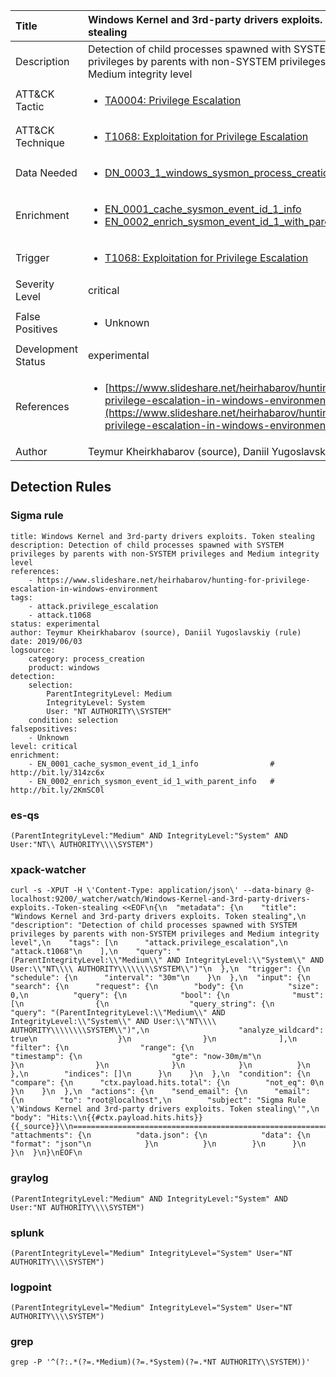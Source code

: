 | Title                | Windows Kernel and 3rd-party drivers exploits. Token stealing                                                                                                                                                 |
|:---------------------|:------------------------------------------------------------------------------------------------------------------------------------------------------------|
| Description          | Detection of child processes spawned with SYSTEM privileges by parents with non-SYSTEM privileges and Medium integrity level                                                                                                                                           |
| ATT&amp;CK Tactic    |  <ul><li>[TA0004: Privilege Escalation](https://attack.mitre.org/tactics/TA0004)</li></ul>  |
| ATT&amp;CK Technique | <ul><li>[T1068: Exploitation for Privilege Escalation](https://attack.mitre.org/techniques/T1068)</li></ul>  |
| Data Needed          | <ul><li>[DN_0003_1_windows_sysmon_process_creation](../Data_Needed/DN_0003_1_windows_sysmon_process_creation.md)</li></ul>  |
| Enrichment           | <ul><li>[EN_0001_cache_sysmon_event_id_1_info](../Enrichments/EN_0001_cache_sysmon_event_id_1_info.md)</li><li>[EN_0002_enrich_sysmon_event_id_1_with_parent_info](../Enrichments/EN_0002_enrich_sysmon_event_id_1_with_parent_info.md)</li></ul>  |
| Trigger              | <ul><li>[T1068: Exploitation for Privilege Escalation](../Triggers/T1068.md)</li></ul>  |
| Severity Level       | critical |
| False Positives      | <ul><li>Unknown</li></ul>  |
| Development Status   | experimental |
| References           | <ul><li>[https://www.slideshare.net/heirhabarov/hunting-for-privilege-escalation-in-windows-environment](https://www.slideshare.net/heirhabarov/hunting-for-privilege-escalation-in-windows-environment)</li></ul>  |
| Author               | Teymur Kheirkhabarov (source), Daniil Yugoslavskiy (rule) |


## Detection Rules

### Sigma rule

```
title: Windows Kernel and 3rd-party drivers exploits. Token stealing
description: Detection of child processes spawned with SYSTEM privileges by parents with non-SYSTEM privileges and Medium integrity level
references:
    - https://www.slideshare.net/heirhabarov/hunting-for-privilege-escalation-in-windows-environment
tags:
    - attack.privilege_escalation
    - attack.t1068
status: experimental
author: Teymur Kheirkhabarov (source), Daniil Yugoslavskiy (rule)
date: 2019/06/03
logsource:
    category: process_creation
    product: windows
detection:
    selection:
        ParentIntegrityLevel: Medium
        IntegrityLevel: System
        User: "NT AUTHORITY\\SYSTEM"
    condition: selection
falsepositives:
    - Unknown
level: critical
enrichment:
    - EN_0001_cache_sysmon_event_id_1_info                # http://bit.ly/314zc6x
    - EN_0002_enrich_sysmon_event_id_1_with_parent_info   # http://bit.ly/2KmSC0l
```





### es-qs
    
```
(ParentIntegrityLevel:"Medium" AND IntegrityLevel:"System" AND User:"NT\\ AUTHORITY\\\\SYSTEM")
```


### xpack-watcher
    
```
curl -s -XPUT -H \'Content-Type: application/json\' --data-binary @- localhost:9200/_watcher/watch/Windows-Kernel-and-3rd-party-drivers-exploits.-Token-stealing <<EOF\n{\n  "metadata": {\n    "title": "Windows Kernel and 3rd-party drivers exploits. Token stealing",\n    "description": "Detection of child processes spawned with SYSTEM privileges by parents with non-SYSTEM privileges and Medium integrity level",\n    "tags": [\n      "attack.privilege_escalation",\n      "attack.t1068"\n    ],\n    "query": "(ParentIntegrityLevel:\\"Medium\\" AND IntegrityLevel:\\"System\\" AND User:\\"NT\\\\ AUTHORITY\\\\\\\\SYSTEM\\")"\n  },\n  "trigger": {\n    "schedule": {\n      "interval": "30m"\n    }\n  },\n  "input": {\n    "search": {\n      "request": {\n        "body": {\n          "size": 0,\n          "query": {\n            "bool": {\n              "must": [\n                {\n                  "query_string": {\n                    "query": "(ParentIntegrityLevel:\\"Medium\\" AND IntegrityLevel:\\"System\\" AND User:\\"NT\\\\ AUTHORITY\\\\\\\\SYSTEM\\")",\n                    "analyze_wildcard": true\n                  }\n                }\n              ],\n              "filter": {\n                "range": {\n                  "timestamp": {\n                    "gte": "now-30m/m"\n                  }\n                }\n              }\n            }\n          }\n        },\n        "indices": []\n      }\n    }\n  },\n  "condition": {\n    "compare": {\n      "ctx.payload.hits.total": {\n        "not_eq": 0\n      }\n    }\n  },\n  "actions": {\n    "send_email": {\n      "email": {\n        "to": "root@localhost",\n        "subject": "Sigma Rule \'Windows Kernel and 3rd-party drivers exploits. Token stealing\'",\n        "body": "Hits:\\n{{#ctx.payload.hits.hits}}{{_source}}\\n================================================================================\\n{{/ctx.payload.hits.hits}}",\n        "attachments": {\n          "data.json": {\n            "data": {\n              "format": "json"\n            }\n          }\n        }\n      }\n    }\n  }\n}\nEOF\n
```


### graylog
    
```
(ParentIntegrityLevel:"Medium" AND IntegrityLevel:"System" AND User:"NT AUTHORITY\\\\SYSTEM")
```


### splunk
    
```
(ParentIntegrityLevel="Medium" IntegrityLevel="System" User="NT AUTHORITY\\\\SYSTEM")
```


### logpoint
    
```
(ParentIntegrityLevel="Medium" IntegrityLevel="System" User="NT AUTHORITY\\\\SYSTEM")
```


### grep
    
```
grep -P '^(?:.*(?=.*Medium)(?=.*System)(?=.*NT AUTHORITY\\SYSTEM))'
```



